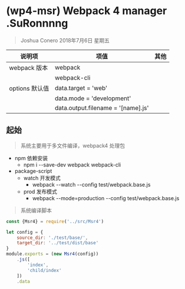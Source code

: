 # (wp4-msr) Webpack 4 manager .SuRonnnng
> Joshua Conero
> 2018年7月6日 星期五





| 说明项         | 项值                               | 其他 |
| -------------- | ---------------------------------- | ---- |
| webpack 版本   | webpack                            |      |
|                | webpack-cli                        |      |
| options 默认值 | data.target = 'web'                |      |
|                | data.mode = 'development'          |      |
|                | data.output.filename = '[name].js' |      |



## 起始

> 系统主要用于多文件编译，webpack4 处理包

- npm 依赖安装
  - npm i --save-dev webpack webpack-cli
- package-script
  - watch 开发模式
    - webpack --watch --config test/webpack.base.js 
  - prod 发布模式
    - webpack --mode=production --config test/webpack.base.js 



> 系统编译脚本

```js
const {Msr4} = require('../src/Msr4')

let config = {
    source_dir: './test/base/',
    target_dir: '../test/dist/base'
}
module.exports = (new Msr4(config))
    .js([
        'index',
        'child/index'
    ])
    .data
```



